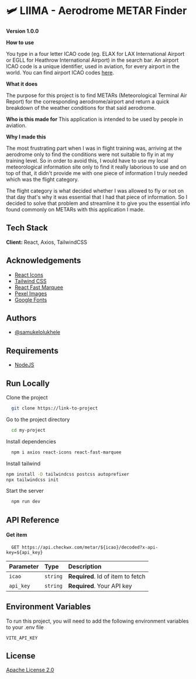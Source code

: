
# 🛩 LIIMA - Aerodrome METAR Finder

**Version 1.0.0**

**How to use**

You type in a four letter ICAO code (eg. ELAX for LAX International Airport or EGLL for Heathrow International Airport) in the search bar. An airport ICAO code is a unique identifier, used in aviation, for every airport in the world. You can find airport ICAO codes [here](https://airportcodes.io/en/). 

**What it does**

The purpose for this project is to find METARs (Meteorological Terminal Air Report) for the corresponding aerodrome/airport and return a quick breakdown of the weather conditions for that said aerodrome.

**Who is this made for**
This application is intended to be used by people in aviation.

**Why I made this** 

The most frustrating part when I was in flight training was, arriving at the aerodrome only to find the conditions were not suitable to fly in at my training level. So in order to avoid this, I would have to use my local meteorological information site only to find it really laborious to use and on top of that, it didn't provide me with one piece of information I truly needed which was the flight category. 

The flight category is what decided whether I was allowed to fly or not on that day that's why it was essential that I had that piece of information. So I decided to solve that problem and streamline it to give you the essential info found commonly on METARs with this application I made. 




## Tech Stack

**Client:** React, Axios, TailwindCSS



## Acknowledgements

 - [React Icons](https://react-icons.github.io/react-icons)
 - [Tailwind CSS](https://tailwindcss.com/)
 - [React Fast Marquee](https://www.npmjs.com/package/react-fast-marquee)
 - [Pexel Images](https://www.pexels.com/)
 - [Google Fonts](https://fonts.google.com/)


## Authors

- [@samukelolukhele](https://www.github.com/samukelolukhele)


## Requirements
 - [NodeJS](https://nodejs.org/en/download/)
## Run Locally

Clone the project

```bash
  git clone https://link-to-project
```

Go to the project directory

```bash
  cd my-project
```

Install dependencies

```bash
  npm i axios react-icons react-fast-marquee 
```
Install tailwind

```bash
npm install -D tailwindcss postcss autoprefixer
npx tailwindcss init
```

Start the server

```bash
  npm run dev
```


## API Reference


#### Get item

```http
  GET https://api.checkwx.com/metar/${icao}/decoded?x-api-key=${api_key}
```

| Parameter | Type     | Description                       |
| :-------- | :------- | :-------------------------------- |
| `icao`      | `string` | **Required**. Id of item to fetch |
| `api_key` | `string` | **Required**. Your API key |




## Environment Variables

To run this project, you will need to add the following environment variables to your .env file

`VITE_API_KEY`


## License

[Apache License 2.0](https://choosealicense.com/licenses/apache-2.0/)
 

